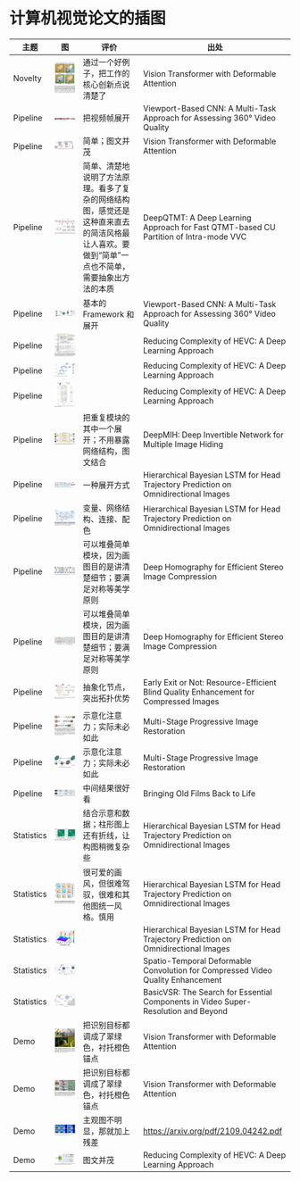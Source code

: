 # 计算机视觉论文的插图

| 主题       | 图                                | 评价                                                                           | 出处                                                                            |
| ---------- | --------------------------------- | ------------------------------------------------------------------------------ | ------------------------------------------------------------------------------- |
| Novelty    | ![](./assets/202208221020121.png) | 通过一个好例子，把工作的核心创新点说清楚了                                     | Vision Transformer with Deformable Attention                                    |
| Pipeline   | ![](./assets/202208221021521.png) | 把视频帧展开                                                                   | Viewport-Based CNN: A Multi-Task Approach for Assessing 360° Video Quality      |
| Pipeline   | ![](./assets/202208221022621.png) | 简单；图文并茂                                                                 | Vision Transformer with Deformable Attention                                    |
| Pipeline   | ![](./assets/202208221022153.png) | 简单、清楚地说明了方法原理。看多了复杂的网络结构图，感觉还是这种直来直去的简洁风格最让人喜欢。要做到“简单”一点也不简单，需要抽象出方法的本质 | DeepQTMT: A Deep Learning Approach for Fast QTMT-based CU Partition of Intra-mode VVC |
| Pipeline   | ![](./assets/202208221023350.png) | 基本的 Framework 和展开                                                        | Viewport-Based CNN: A Multi-Task Approach for Assessing 360° Video Quality      |
| Pipeline   | ![](./assets/202208221023462.png) |                                                                                | Reducing Complexity of HEVC: A Deep Learning Approach                           |
| Pipeline   | ![](./assets/202208221023154.png) |                                                                                | Reducing Complexity of HEVC: A Deep Learning Approach                           |
| Pipeline   | ![](./assets/202208221024231.png) |                                                                                | Reducing Complexity of HEVC: A Deep Learning Approach                           |
| Pipeline   | ![](./assets/202208221024586.png) | 把重复模块的其中一个展开；不用暴露网络结构，图文结合                           | DeepMIH: Deep Invertible Network for Multiple Image Hiding                      |
| Pipeline   | ![](./assets/202208221024859.png) | 一种展开方式                                                                   | Hierarchical Bayesian LSTM for Head Trajectory Prediction on Omnidirectional Images |
| Pipeline   | ![](./assets/202208221025045.png) | 变量、网络结构、连接、配色                                                     | Hierarchical Bayesian LSTM for Head Trajectory Prediction on Omnidirectional Images |
| Pipeline   | ![](./assets/202208221025488.png) | 可以堆叠简单模块，因为画图目的是讲清楚细节；要满足对称等美学原则               | Deep Homography for Efficient Stereo Image Compression                          |
| Pipeline   | ![](./assets/202208221025691.png) | 可以堆叠简单模块，因为画图目的是讲清楚细节；要满足对称等美学原则               | Deep Homography for Efficient Stereo Image Compression                          |
| Pipeline   | ![](./assets/202208221026709.png) | 抽象化节点，突出拓扑优势                                                       | Early Exit or Not: Resource-Efficient Blind Quality Enhancement for Compressed Images |
| Pipeline   | ![](./assets/202208221027445.png) | 示意化注意力；实际未必如此                                                     | Multi-Stage Progressive Image Restoration                                       |
| Pipeline   | ![](./assets/202208221027083.png) | 示意化注意力；实际未必如此                                                     | Multi-Stage Progressive Image Restoration                                       |
| Pipeline   | ![](./assets/202208221027961.png) | 中间结果很好看                                                                 | Bringing Old Films Back to Life                                                 |
| Statistics | ![](./assets/202208221025670.png) | 结合示意和数据；柱形图上还有折线，让构图稍微复杂些                             | Hierarchical Bayesian LSTM for Head Trajectory Prediction on Omnidirectional Images |
| Statistics | ![](./assets/202208221026827.png) | 很可爱的画风，但很难驾驭，很难和其他图统一风格。慎用                           | Hierarchical Bayesian LSTM for Head Trajectory Prediction on Omnidirectional Images |
| Statistics | ![](./assets/202208221026875.png) |                                                                                | Hierarchical Bayesian LSTM for Head Trajectory Prediction on Omnidirectional Images |
| Statistics | ![](./assets/202208221037985.png) |                                                                                | Spatio-Temporal Deformable Convolution for Compressed Video Quality Enhancement |
| Statistics | ![](./assets/202208221046906.png) |                                                                                | BasicVSR: The Search for Essential Components in Video Super-Resolution and Beyond |
| Demo       | ![](./assets/202208221021963.png) | 把识别目标都调成了翠绿色，衬托橙色锚点                                         | Vision Transformer with Deformable Attention                                    |
| Demo       | ![](./assets/202208221028441.png) | 把识别目标都调成了翠绿色，衬托橙色锚点                                         | Vision Transformer with Deformable Attention                                    |
| Demo       | ![](./assets/202209181603479.png) | 主观图不明显，那就加上残差                                                     | https://arxiv.org/pdf/2109.04242.pdf                                            |
| Demo       | ![](./assets/202208221022184.png) | 图文并茂                                                                       | Reducing Complexity of HEVC: A Deep Learning Approach                           |
